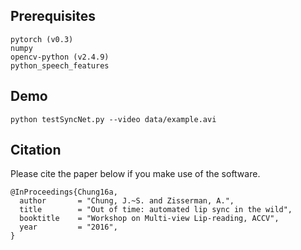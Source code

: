 
## Prerequisites
```
pytorch (v0.3)
numpy
opencv-python (v2.4.9)
python_speech_features
```


## Demo

```
python testSyncNet.py --video data/example.avi
```


## Citation
Please cite the paper below if you make use of the software. 
```
@InProceedings{Chung16a,
  author       = "Chung, J.~S. and Zisserman, A.",
  title        = "Out of time: automated lip sync in the wild",
  booktitle    = "Workshop on Multi-view Lip-reading, ACCV",
  year         = "2016",
}
```
